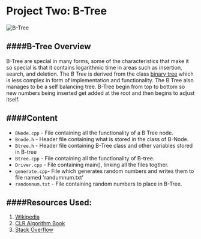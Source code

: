  Project Two: B-Tree
========================================

![B-Tree](https://salihdeveci.files.wordpress.com/2012/10/btree-3.gif)



####B-Tree Overview 
---------------------
B-Tree are special in many forms, some of the characteristics that make it so special is that it contains logarithmic time in areas such as insertion,  search, and deletion.  The _B Tree_ is derived from the class [binary tree](http://en.wikipedia.org/wiki/Binary_tree) which is less complex in form of implementation and functionality.  The B Tree also manages to be a self balancing tree. B-Tree begin from top to bottom so new numbers being inserted get added at the root and then begins to adjust itself. 



####Content
---------------

* `BNode.cpp` - File containing all the functionality of a B Tree node. 
* `Bnode.h` - Header file containing what is stored in the class of B-Node.
* `Btree.h` - Header file containing B-Tree class and other variables stored in B-tree
* `Btree.cpp` - File containing all the functionality of B-tree.
* `Driver.cpp` - File containing main(), linking all the files togther.
* `generate.cpp`- File which generates random numbers and writes them to file named 'randumnum.txt'
* `randomnum.txt` - File containing random numbers to place in B-Tree. 


####Resources Used:
-----------------------

1. [Wikipedia](http://en.wikipedia.org/wiki/B-tree)
2. [CLR Algorithm Book](http://www.amazon.com/Introduction-Algorithms-Edition-Thomas-Cormen/dp/0262033844)
3. [Stack Overflow](http://stackoverflow.com/questions/16305154/b-tree-node-implementation)




